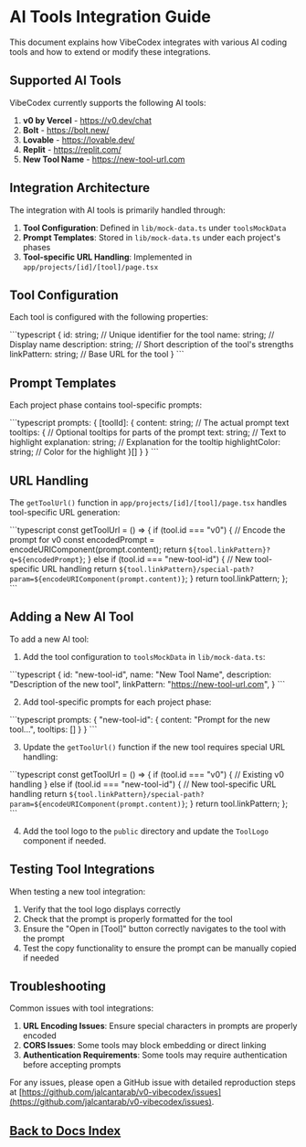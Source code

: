 # AI Tools Integration Guide

This document explains how VibeCodex integrates with various AI coding tools and how to extend or modify these integrations.

## Supported AI Tools

VibeCodex currently supports the following AI tools:

1. **v0 by Vercel** - https://v0.dev/chat
2. **Bolt** - https://bolt.new/
3. **Lovable** - https://lovable.dev/
4. **Replit** - https://replit.com/
5. **New Tool Name** - https://new-tool-url.com

## Integration Architecture

The integration with AI tools is primarily handled through:

1. **Tool Configuration**: Defined in `lib/mock-data.ts` under `toolsMockData`
2. **Prompt Templates**: Stored in `lib/mock-data.ts` under each project's phases
3. **Tool-specific URL Handling**: Implemented in `app/projects/[id]/[tool]/page.tsx`

## Tool Configuration

Each tool is configured with the following properties:

\`\`\`typescript
{
 id: string;           // Unique identifier for the tool
 name: string;         // Display name
 description: string;  // Short description of the tool's strengths
 linkPattern: string;  // Base URL for the tool
}
\`\`\`

## Prompt Templates

Each project phase contains tool-specific prompts:

\`\`\`typescript
prompts: {
 [toolId]: {
   content: string;    // The actual prompt text
   tooltips: {         // Optional tooltips for parts of the prompt
     text: string;     // Text to highlight
     explanation: string; // Explanation for the tooltip
     highlightColor: string; // Color for the highlight
   }[]
 }
}
\`\`\`

## URL Handling

The `getToolUrl()` function in `app/projects/[id]/[tool]/page.tsx` handles tool-specific URL generation:

\`\`\`typescript
const getToolUrl = () => {
 if (tool.id === "v0") {
   // Encode the prompt for v0
   const encodedPrompt = encodeURIComponent(prompt.content);
   return `${tool.linkPattern}?q=${encodedPrompt}`;
 } else if (tool.id === "new-tool-id") {
   // New tool-specific URL handling
   return `${tool.linkPattern}/special-path?param=${encodeURIComponent(prompt.content)}`;
 }
 return tool.linkPattern;
};
\`\`\`

## Adding a New AI Tool

To add a new AI tool:

1. Add the tool configuration to `toolsMockData` in `lib/mock-data.ts`:

\`\`\`typescript
{
 id: "new-tool-id",
 name: "New Tool Name",
 description: "Description of the new tool",
 linkPattern: "https://new-tool-url.com",
}
\`\`\`

2. Add tool-specific prompts for each project phase:

\`\`\`typescript
prompts: {
 "new-tool-id": {
   content: "Prompt for the new tool...",
   tooltips: []
 }
}
\`\`\`

3. Update the `getToolUrl()` function if the new tool requires special URL handling:

\`\`\`typescript
const getToolUrl = () => {
 if (tool.id === "v0") {
   // Existing v0 handling
 } else if (tool.id === "new-tool-id") {
   // New tool-specific URL handling
   return `${tool.linkPattern}/special-path?param=${encodeURIComponent(prompt.content)}`;
 }
 return tool.linkPattern;
};
\`\`\`

4. Add the tool logo to the `public` directory and update the `ToolLogo` component if needed.

## Testing Tool Integrations

When testing a new tool integration:

1. Verify that the tool logo displays correctly
2. Check that the prompt is properly formatted for the tool
3. Ensure the "Open in [Tool]" button correctly navigates to the tool with the prompt
4. Test the copy functionality to ensure the prompt can be manually copied if needed

## Troubleshooting

Common issues with tool integrations:

1. **URL Encoding Issues**: Ensure special characters in prompts are properly encoded
2. **CORS Issues**: Some tools may block embedding or direct linking
3. **Authentication Requirements**: Some tools may require authentication before accepting prompts

For any issues, please open a GitHub issue with detailed reproduction steps at [https://github.com/jalcantarab/v0-vibecodex/issues](https://github.com/jalcantarab/v0-vibecodex/issues).

## [Back to Docs Index](/docs)
